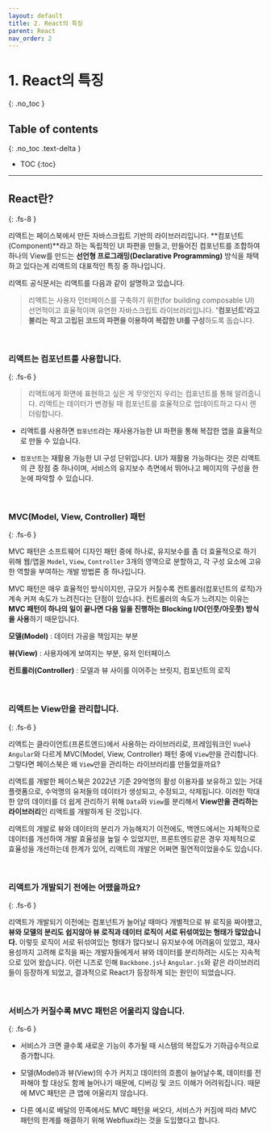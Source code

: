 ```yaml
---
layout: default
title: 2. React의 특징
parent: React
nav_order: 2
---
```


# 1. React의 특징
{: .no_toc }

## Table of contents
{: .no_toc .text-delta }

- TOC
{:toc}

---

## React란?
{: .fs-8 }

리액트는 페이스북에서 만든 자바스크립트 기반의 라이브러리입니다. **컴포넌트(Component)**라고 하는 독립적인 UI 파편을 만들고, 만들어진 컴포넌트를 조합하여 하나의 View를 만드는 **선언형 프로그래밍(Declarative Programming)** 방식을 채택하고 있다는게 리액트의 대표적인 특징 중 하나입니다.

리액트 공식문서는 리액트를 다음과 같이 설명하고 있습니다.

> 리액트는 사용자 인터페이스를 구축하기 위한(for building composable UI) 선언적이고 효율적이며 유연한 자바스크립트 라이브러리입니다. **'컴포넌트'라고 불리는 작고 고립된 코드의 파편을 이용하여 복잡한 UI를 구성**하도록 돕습니다.

&nbsp;

### 리액트는 컴포넌트를 사용합니다.
{: .fs-6 }

> 리액트에게 화면에 표현하고 싶은 게 무엇인지 우리는 컴포넌트를 통해 알려줍니다. 리액트는 데이터가 변경될 때 컴포넌트를 효율적으로 업데이트하고 다시 렌더링합니다.

- 리액트를 사용하면 `컴포넌트`라는 재사용가능한 UI 파편을 통해 복잡한 앱을 효율적으로 만들 수 있습니다.

- `컴포넌트`는 재활용 가능한 UI 구성 단위입니다. UI가 재활용 가능하다는 것은 리액트의 큰 장점 중 하나이며, 서비스의 유지보수 측면에서 뛰어나고 페이지의 구성을 한눈에 파악할 수 있습니다.

&nbsp;

### MVC(Model, View, Controller) 패턴
{: .fs-6 }

MVC 패턴은 소프트웨어 디자인 패턴 중에 하나로, 유지보수를 좀 더 효율적으로 하기위해 웹/앱을 `Model`, `View`, `Controller` 3개의 영역으로 분할하고, 각 구성 요소에 고유한 역할을 부여하는 개발 방법론 중 하나입니다.

MVC 패턴은 매우 효율적인 방식이지만, 규모가 커질수록 컨트롤러(컴포넌트의 로직)가 계속 커져 속도가 느려진다는 단점이 있습니다. 컨트롤러의 속도가 느려지는 이유는 **MVC 패턴이 하나의 일이 끝나면 다음 일을 진행하는 Blocking I/O(인풋/아웃풋) 방식을 사용**하기 때문입니다.

**모델(Model)** : 데이터 가공을 책임지는 부분

**뷰(View)** : 사용자에게 보여지는 부분, 유저 인터페이스

**컨트롤러(Controller)** : 모델과 뷰 사이를 이어주는 브릿지, 컴포넌트의 로직

&nbsp;

### 리액트는 View만을 관리합니다.
{: .fs-6 }

리액트는 클라이언트(프론트엔드)에서 사용하는 라이브러리로, 프레임워크인 `Vue`나 `Angular`와 다르게 MVC(Model, View, Controller) 패턴 중에 `View`만을 관리합니다. 그렇다면 페이스북은 왜 `View`만을 관리하는 라이브러리를 만들었을까요?

리액트를 개발한 페이스북은 2022년 기준 29억명의 활성 이용자를 보유하고 있는 거대 플랫폼으로, 수억명의 유저들의 데이터가 생성되고, 수정되고, 삭제됩니다. 이러한 막대한 양의 데이터를 더 쉽게 관리하기 위해 `Data`와 `View`를 분리해서 **View만을 관리하는 라이브러리**인 리액트를 개발하게 된 것입니다.

리액트의 개발로 뷰와 데이터의 분리가 가능해지기 이전에도, 백엔드에서는 자체적으로 데이터를 개선하여 개발 효율성을 높일 수 있었지만, 프론트엔드같은 경우 자체적으로 효율성을 개선하는데 한계가 있어, 리액트의 개발은 어쩌면 필연적이었을수도 있습니다.

&nbsp;

### 리액트가 개발되기 전에는 어땠을까요?
{: .fs-6 }

리액트가 개발되기 이전에는 컴포넌트가 늘어날 때마다 개별적으로 뷰 로직을 짜야했고, **뷰와 모델의 분리도 쉽지않아 뷰 로직과 데이터 로직이 서로 뒤섞여있는 형태가 많았습니다.** 이렇듯 로직이 서로 뒤섞여있는 형태가 많다보니 유지보수에 어려움이 있었고, 재사용성까지 고려해 로직을 짜는 개발자들에게서 뷰와 데이터를 분리하려는 시도는 지속적으로 있어 왔습니다. 이런 니즈로 인해 `Backbone.js`나 `Angular.js`와 같은 라이브러리들이 등장하게 되었고, 결과적으로 React가 등장하게 되는 원인이 되었습니다.

&nbsp;

### 서비스가 커질수록 MVC 패턴은 어울리지 않습니다.
{: .fs-6 }

- 서비스가 크면 클수록 새로운 기능이 추가될 때 시스템의 복잡도가 기하급수적으로 증가합니다.

- 모델(Model)과 뷰(View)의 수가 커지고 데이터의 흐름이 늘어날수록, 데이터를 전파해야 할 대상도 함께 늘어나기 때문에, 디버깅 및 코드 이해가 어려워집니다. 때문에 MVC 패턴은 큰 앱에 어울리지 않습니다.

- 다른 예시로 배달의 민족에서도 MVC 패턴을 써오다, 서비스가 커짐에 따라 MVC 패턴의 한계를 해결하기 위해 Webflux라는 것을 도입했다고 합니다.

&nbsp;

<script src="https://utteranc.es/client.js"
        repo="xxdevbosa/blog"
        issue-term="pathname"
        label="blog"
        theme="github-light"
        crossorigin="anonymous"
        async>
</script>